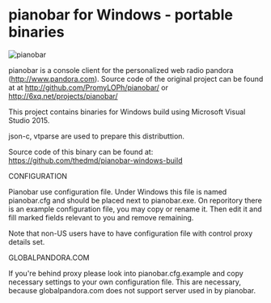 pianobar for Windows - portable binaries
========

![pianobar](https://github.com/thedmd/pianobar-windows-binaries/blob/master/screenshots/pianobar.png)

pianobar is a console client for the personalized web radio pandora
(http://www.pandora.com). Source code of the original project can be found at
at http://github.com/PromyLOPh/pianobar/ or http://6xq.net/projects/pianobar/

This project contains binaries for Windows build using Microsoft
Visual Studio 2015.

json-c, vtparse are used to prepare this distributtion.

Source code of this binary can be found at:
https://github.com/thedmd/pianobar-windows-build


CONFIGURATION

Pianobar use configuration file. Under Windows this file is named pianobar.cfg
and should be placed next to pianobar.exe.
On reporitory there is an example configuration file, you may copy or rename it.
Then edit it and fill marked fields relevant to you and remove remaining.

Note that non-US users have to have configuration file with control proxy
details set.


GLOBALPANDORA.COM

If you're behind proxy please look into pianobar.cfg.example and copy necessary
settings to your own configuration file. This are necessary, because
globalpandora.com does not support server used in by pianobar.
